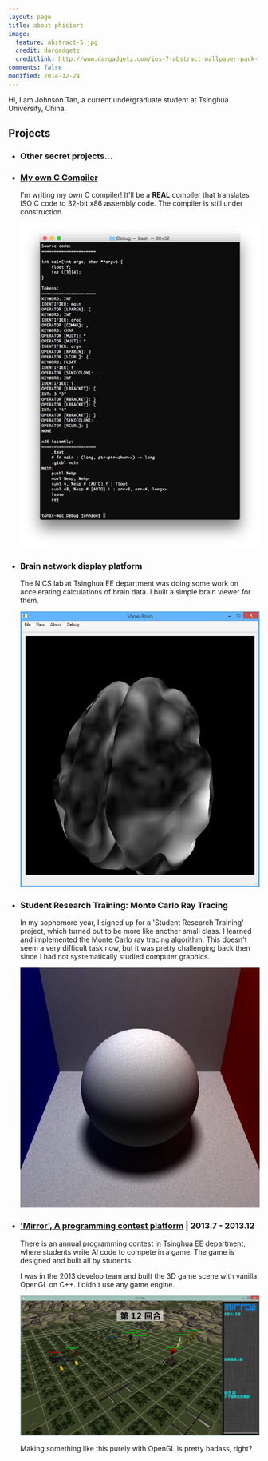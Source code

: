 ```yaml
---
layout: page
title: about phisiart
image:
  feature: abstract-5.jpg
  credit: dargadgetz
  creditlink: http://www.dargadgetz.com/ios-7-abstract-wallpaper-pack-for-iphone-5-and-ipod-touch-retina/
comments: false
modified: 2014-12-24
---
```


Hi, I am Johnson Tan, a current undergraduate student at Tsinghua University, China.

## Projects
* ### Other secret projects...

* ### [My own C Compiler](https://github.com/phisiart/C-Compiler)

  I'm writing my own C compiler! It'll be a **REAL** compiler that translates ISO C code to 32-bit x86 assembly code. The compiler is still under construction.
  
  ![image](/images/c_compiler.png)
  
* ### Brain network display platform

  The NICS lab at Tsinghua EE department was doing some work on accelerating calculations of brain data. I built a simple brain viewer for them.

  ![image](/images/brain_surface.png)
  <!--![image](/images/brain_voxels.png)-->
  
* ### Student Research Training: Monte Carlo Ray Tracing

  In my sophomore year, I signed up for a 'Student Research Training' project, which turned out to be more like another small class. I learned and implemented the Monte Carlo ray tracing algorithm. This doesn't seem a very difficult task now, but it was pretty challenging back then since I had not systematically studied computer graphics.
  
  ![image](/images/monte_carlo_ray_tracing.png)
  
* ### ['Mirror', A programming contest platform](https://github.com/phisiart/ds15gl) | 2013.7 - 2013.12

  There is an annual programming contest in Tsinghua EE department, where students write AI code to compete in a game. The game is designed and built all by students.
  
  I was in the 2013 develop team and built the 3D game scene with vanilla OpenGL on C++. I didn't use any game engine.
  
  ![image](/images/ds15.jpg)
  
  Making something like this purely with OpenGL is pretty badass, right?
  




